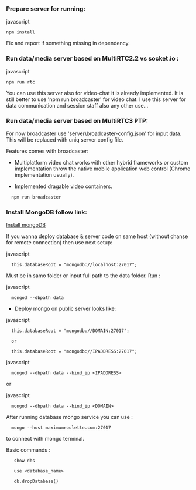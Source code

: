 
### Prepare server for running: ###

javascript
```
npm install
```

  Fix and report if something missing in dependency.

### Run data/media server based on MultiRTC2.2 vs socket.io : ###

javascript
```
npm run rtc
```

  You can use this server also for video-chat it is already implemented.
It is still better to use 'npm run broadcaster' for video chat. I use this server
for data communication and session staff also any other use...

### Run data/media server based on MultiRTC3 PTP: ###

  For now broadcaster use 'server\broadcaster-config.json' for input data.
 This will be replaced with uniq server config file.

  Features comes with broadcaster:

 - Multiplatform video chat works with other hybrid frameworks or custom implementation throw the native
   mobile application web control (Chrome implementation usually).

 - Implemented dragable video containers.

```javascript
  npm run broadcaster
```

### Install MongoDB follow link: ###

 [Install mongoDB](https://www.digitalocean.com/community/tutorials/how-to-install-mongodb-on-centos-7)

  If you wanna deploy database & server code on same host (without chanse for remote connection)
then use next setup:

javascript
```
  this.databaseRoot = "mongodb://localhost:27017";
```

 Must be in samo folder or input full path to the data folder.
 Run :

javascript
```
  mongod --dbpath data
```

  - Deploy mongo on public server looks like:

javascript
```
  this.databaseRoot = "mongodb://DOMAIN:27017";

  or

  this.databaseRoot = "mongodb://IPADDRESS:27017";
```

javascript
```
  mongod --dbpath data --bind_ip <IPADDRESS>
```

 or

javascript
```
  mongod --dbpath data --bind_ip <DOMAIN>
```

 After running database mongo service you can use :

```
  mongo --host maximumroulette.com:27017
```

 to connect with mongo terminal.

  Basic commands :

```
   show dbs

   use <database_name>

   db.dropDatabase()

```
